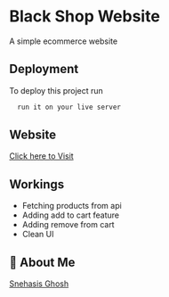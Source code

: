 
# Black Shop Website

A simple ecommerce website 


## Deployment

To deploy this project run

```bash
  run it on your live server
```


## Website

[Click here to Visit](https://linktodocumentation)


## Workings

- Fetching products from api
- Adding add to cart feature
- Adding remove from cart
- Clean UI


## 🚀 About Me
[Snehasis Ghosh](github.com/snehasis4321)



